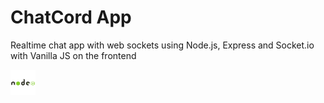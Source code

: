 # ChatCord App
Realtime chat app with web sockets using Node.js, Express and Socket.io with Vanilla JS on the frontend 


<a href="https://nodejs.org" target="_blank" rel="noreferrer"> <img src="https://raw.githubusercontent.com/devicons/devicon/master/icons/nodejs/nodejs-original-wordmark.svg" alt="nodejs" width="40" height="40"/> </a>

<!-- ## Usage
```
npm install
npm run dev

Go to localhost:3007 -->